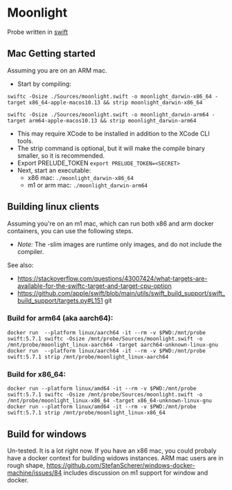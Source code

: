 # Moonlight
Probe written in [swift](https://www.swift.org/)

## Mac Getting started

Assuming you are on an ARM mac.

* Start by compiling:
```
swiftc -Osize ./Sources/moonlight.swift -o moonlight_darwin-x86_64 -target x86_64-apple-macos10.13 && strip moonlight_darwin-x86_64

swiftc -Osize ./Sources/moonlight.swift -o moonlight_darwin-arm64 -target arm64-apple-macos10.13 && strip moonlight_darwin-arm64
```
  * This may require XCode to be installed in addition to the XCode CLI tools. 
  * The strip command is optional, but it will make the compile binary smaller, so it is recommended.
* Export PRELUDE_TOKEN `export PRELUDE_TOKEN=<SECRET>`
* Next, start an executable: 
  * x86 mac: `./moonlight_darwin-x86_64`
  * m1 or arm mac: `./moonlight_darwin-arm64`

## Building linux clients
Assuming you're on an m1 mac, which can run both x86 and arm docker containers, you can use the following steps.

* _Note:_ The -slim images are runtime only images, and do not include the compiler.  

See also: 
* https://stackoverflow.com/questions/43007424/what-targets-are-available-for-the-swiftc-target-and-target-cpu-option
* https://github.com/apple/swift/blob/main/utils/swift_build_support/swift_build_support/targets.py#L151
git 

### Build for arm64 (aka aarch64): 
```
docker run  --platform linux/aarch64 -it --rm -v $PWD:/mnt/probe swift:5.7.1 swiftc -Osize /mnt/probe/Sources/moonlight.swift -o /mnt/probe/moonlight_linux-aarch64 -target aarch64-unknown-linux-gnu
docker run  --platform linux/aarch64 -it --rm -v $PWD:/mnt/probe swift:5.7.1 strip /mnt/probe/moonlight_linux-aarch64
```

### Build for x86_64: 
```
docker run --platform linux/amd64 -it --rm -v $PWD:/mnt/probe swift:5.7.1 swiftc -Osize /mnt/probe/Sources/moonlight.swift -o /mnt/probe/moonlight_linux-x86_64 -target x86_64-unknown-linux-gnu
docker run --platform linux/amd64 -it --rm -v $PWD:/mnt/probe swift:5.7.1 strip /mnt/probe/moonlight_linux-x86_64
```


## Build for windows
Un-tested. It is a lot right now. If you have an x86 mac, you could probaly have a docker context for building widows instances. ARM mac users are in rough shape, https://github.com/StefanScherer/windows-docker-machine/issues/84 includes discussion on m1 support for window and docker. 